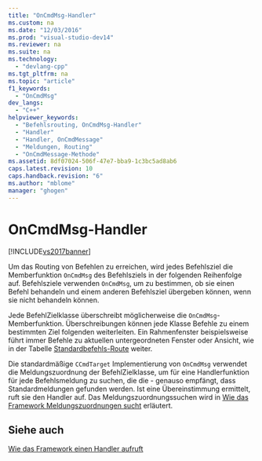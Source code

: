 ```yaml
---
title: "OnCmdMsg-Handler"
ms.custom: na
ms.date: "12/03/2016"
ms.prod: "visual-studio-dev14"
ms.reviewer: na
ms.suite: na
ms.technology: 
  - "devlang-cpp"
ms.tgt_pltfrm: na
ms.topic: "article"
f1_keywords: 
  - "OnCmdMsg"
dev_langs: 
  - "C++"
helpviewer_keywords: 
  - "Befehlsrouting, OnCmdMsg-Handler"
  - "Handler"
  - "Handler, OnCmdMessage"
  - "Meldungen, Routing"
  - "OnCmdMessage-Methode"
ms.assetid: 8df07024-506f-47e7-bba9-1c3bc5ad8ab6
caps.latest.revision: 10
caps.handback.revision: "6"
ms.author: "mblome"
manager: "ghogen"
---
```

# OnCmdMsg-Handler
[!INCLUDE[vs2017banner](../assembler/inline/includes/vs2017banner.md)]

Um das Routing von Befehlen zu erreichen, wird jedes Befehlsziel die Memberfunktion `OnCmdMsg` des Befehlsziels in der folgenden Reihenfolge auf.  Befehlsziele verwenden `OnCmdMsg`, um zu bestimmen, ob sie einen Befehl behandeln und einem anderen Befehlsziel übergeben können, wenn sie nicht behandeln können.  
  
 Jede BefehlZielklasse überschreibt möglicherweise die `OnCmdMsg`\-Memberfunktion.  Überschreibungen können jede Klasse Befehle zu einem bestimmten Ziel folgenden weiterleiten.  Ein Rahmenfenster beispielsweise führt immer Befehle zu aktuellen untergeordneten Fenster oder Ansicht, wie in der Tabelle [Standardbefehls\-Route](../mfc/command-routing.md) weiter.  
  
 Die standardmäßige `CCmdTarget` Implementierung von `OnCmdMsg` verwendet die Meldungszuordnung der BefehlZielklasse, um für eine Handlerfunktion für jede Befehlsmeldung zu suchen, die die \- genauso empfängt, dass Standardmeldungen gefunden werden.  Ist eine Übereinstimmung ermittelt, ruft sie den Handler auf.  Das Meldungszuordnungssuchen wird in [Wie das Framework Meldungszuordnungen sucht](../mfc/how-the-framework-searches-message-maps.md) erläutert.  
  
## Siehe auch  
 [Wie das Framework einen Handler aufruft](../mfc/how-the-framework-calls-a-handler.md)